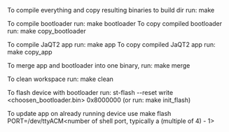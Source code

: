 To compile everything and copy resulting binaries to build dir run: make

To compile bootloader run: make bootloader
To copy compiled bootloader run: make copy_bootloader

To compile JaQT2 app run: make app
To copy compiled JaQT2 app run: make copy_app

To merge app and bootloader into one binary, run: make merge

To clean workspace run: make clean

To flash device with bootloader run: st-flash --reset write <choosen_bootloader.bin> 0x8000000 (or run: make init_flash)

To update app on already running device use make flash PORT=/dev/ttyACM<number of shell port, typically a (multiple of 4) - 1>
